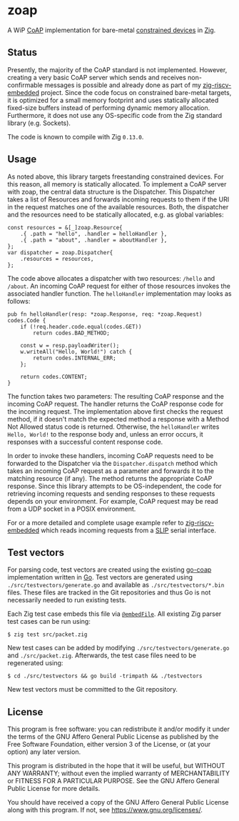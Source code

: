 # zoap

A WiP [CoAP][rfc 7252] implementation for bare-metal [constrained devices][rfc 7228] in [Zig][zig web].

## Status

Presently, the majority of the CoAP standard is not implemented.
However, creating a very basic CoAP server which sends and receives
non-confirmable messages is possible and already done as part of my
[zig-riscv-embedded][zig-riscv github] project. Since the code focus
on constrained bare-metal targets, it is optimized for a small memory
footprint and uses statically allocated fixed-size buffers instead of
performing dynamic memory allocation. Furthermore, it does not use any
OS-specific code from the Zig standard library (e.g. Sockets).

The code is known to compile with Zig `0.13.0`.

## Usage

As noted above, this library targets freestanding constrained devices.
For this reason, all memory is statically allocated. To implement a CoAP
server with zoap, the central data structure is the Dispatcher. This
Dispatcher takes a list of Resources and forwards incoming requests to
them if the URI in the request matches one of the available resources.
Both, the dispatcher and the resources need to be statically allocated,
e.g. as global variables:

	const resources = &[_]zoap.Resource{
	    .{ .path = "hello", .handler = helloHandler },
	    .{ .path = "about", .handler = aboutHandler },
	};
	var dispatcher = zoap.Dispatcher{
	    .resources = resources,
	};

The code above allocates a dispatcher with two resources: `/hello` and
`/about`. An incoming CoAP request for either of those resources invokes
the associated handler function. The `helloHandler` implementation may
looks as follows:

	pub fn helloHandler(resp: *zoap.Response, req: *zoap.Request) codes.Code {
	    if (!req.header.code.equal(codes.GET))
	        return codes.BAD_METHOD;
	
	    const w = resp.payloadWriter();
	    w.writeAll("Hello, World!") catch {
	        return codes.INTERNAL_ERR;
	    };
	
	    return codes.CONTENT;
	}

The function takes two parameters: The resulting CoAP response and the
incoming CoAP request. The handler returns the CoAP response code for
the incoming request. The implementation above first checks the request
method, if it doesn't match the expected method a response with a
Method Not Allowed status code is returned. Otherwise, the
`helloHandler` writes `Hello, World!` to the response body and, unless an
error occurs, it responses with a successful content response code.

In order to invoke these handlers, incoming CoAP requests need to be
forwarded to the Dispatcher via the `Dispatcher.dispatch` method which
takes an incoming CoAP request as a parameter and forwards it to the
matching resource (if any). The method returns the appropriate CoAP
response. Since this library attempts to be OS-independent, the code for
retrieving incoming requests and sending responses to these requests
depends on your environment. For example, CoAP request may be read from
a UDP socket in a POSIX environment.

For or a more detailed and complete usage example refer to
[zig-riscv-embedded][zig-riscv github] which reads incoming requests
from a [SLIP][rfc 1055] serial interface.

## Test vectors

For parsing code, test vectors are created using the existing
[go-coap][go-coap github] implementation written in [Go][go website].
Test vectors are generated using `./src/testvectors/generate.go` and
available as `./src/testvectors/*.bin` files. These files are tracked
in the Git repositories and thus Go is not necessarily needed to run
existing tests.

Each Zig test case embeds this file via [`@embedFile`][zig embedFile].
All existing Zig parser test cases can be run using:

	$ zig test src/packet.zig

New test cases can be added by modifying `./src/testvectors/generate.go` and
`./src/packet.zig`. Afterwards, the test case files need to be regenerated
using:

	$ cd ./src/testvectors && go build -trimpath && ./testvectors

New test vectors must be committed to the Git repository.

## License

This program is free software: you can redistribute it and/or modify it
under the terms of the GNU Affero General Public License as published by
the Free Software Foundation, either version 3 of the License, or (at
your option) any later version.

This program is distributed in the hope that it will be useful, but
WITHOUT ANY WARRANTY; without even the implied warranty of
MERCHANTABILITY or FITNESS FOR A PARTICULAR PURPOSE. See the GNU Affero
General Public License for more details.

You should have received a copy of the GNU Affero General Public License
along with this program. If not, see <https://www.gnu.org/licenses/>.

[rfc 7252]: https://datatracker.ietf.org/doc/rfc7252/
[rfc 7228]: https://datatracker.ietf.org/doc/rfc7228/
[rfc 1055]: https://datatracker.ietf.org/doc/rfc1055/
[zig web]: https://ziglang.org/
[zig-riscv github]: https://github.com/nmeum/zig-riscv-embedded
[go-coap github]: https://github.com/plgd-dev/go-coap
[go website]: https://golang.org
[zig embedFile]: https://ziglang.org/documentation/0.9.1/#embedFile
[zig import]: https://ziglang.org/documentation/0.9.1/#import
[git submodules]: https://git-scm.com/book/en/v2/Git-Tools-Submodules
[gyro github]: https://github.com/mattnite/gyro
